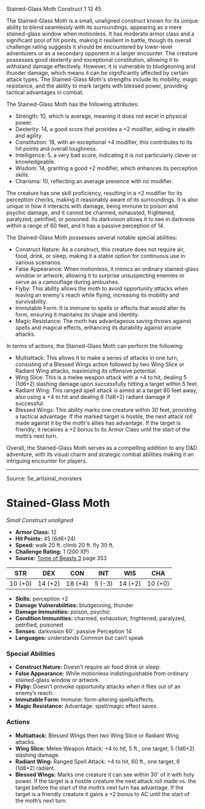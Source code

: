 <MonsterName/>Stained-Glass Moth</MonsterName>
<CreatureType/>Construct</CreatureType>
<CR/>1</CR>
<AC/>12</AC>
<HP/>45</HP>
<summary>The Stained-Glass Moth is a small, unaligned construct known for its unique ability to blend seamlessly with its surroundings, appearing as a mere stained-glass window when motionless. It has moderate armor class and a significant pool of hit points, making it resilient in battle, though its overall challenge rating suggests it should be encountered by lower-level adventurers or as a secondary opponent in a larger encounter. The creature possesses good dexterity and exceptional constitution, allowing it to withstand damage effectively. However, it is vulnerable to bludgeoning and thunder damage, which means it can be significantly affected by certain attack types. The Stained-Glass Moth's strengths include its mobility, magic resistance, and the ability to mark targets with blessed power, providing tactical advantages in combat.</summary>

<detail>

The Stained-Glass Moth has the following attributes: 
- Strength: 10, which is average, meaning it does not excel in physical power.
- Dexterity: 14, a good score that provides a +2 modifier, aiding in stealth and agility.
- Constitution: 18, with an exceptional +4 modifier, this contributes to its hit points and overall toughness.
- Intelligence: 5, a very bad score, indicating it is not particularly clever or knowledgeable.
- Wisdom: 14, granting a good +2 modifier, which enhances its perception skills.
- Charisma: 10, reflecting an average presence with no modifier.

The creature has one skill proficiency, resulting in a +2 modifier for its perception checks, making it reasonably aware of its surroundings. It is also unique in how it interacts with damage, being immune to poison and psychic damage, and it cannot be charmed, exhausted, frightened, paralyzed, petrified, or poisoned. Its darkvision allows it to see in darkness within a range of 60 feet, and it has a passive perception of 14.

The Stained-Glass Moth possesses several notable special abilities:
- Construct Nature: As a construct, this creature does not require air, food, drink, or sleep, making it a stable option for continuous use in various scenarios.
- False Appearance: When motionless, it mimics an ordinary stained-glass window or artwork, allowing it to surprise unsuspecting enemies or serve as a camouflage during ambushes.
- Flyby: This ability allows the moth to avoid opportunity attacks when leaving an enemy's reach while flying, increasing its mobility and survivability.
- Immutable Form: It is immune to spells or effects that would alter its form, ensuring it maintains its shape and identity.
- Magic Resistance: The moth has advantageous saving throws against spells and magical effects, enhancing its durability against arcane attacks.

In terms of actions, the Stained-Glass Moth can perform the following:
- Multiattack: This allows it to make a series of attacks in one turn, consisting of a Blessed Wings action followed by two Wing Slice or Radiant Wing attacks, maximizing its offensive potential.
- Wing Slice: This is a melee weapon attack with a +4 to hit, dealing 5 (1d6+2) slashing damage upon successfully hitting a target within 5 feet.
- Radiant Wing: This ranged spell attack is aimed at a target 60 feet away, also using a +4 to hit and dealing 6 (1d8+2) radiant damage if successful.
- Blessed Wings: This ability marks one creature within 30 feet, providing a tactical advantage. If the marked target is hostile, the next attack roll made against it by the moth's allies has advantage. If the target is friendly, it receives a +2 bonus to its Armor Class until the start of the moth’s next turn.

Overall, the Stained-Glass Moth serves as a compelling addition to any D&D adventure, with its visual charm and strategic combat abilities making it an intriguing encounter for players.</detail>



---

Source: 5e_artisinal_monsters

# Stained-Glass Moth

*Small* *Construct* *unaligned*

- **Armor Class:** 12
- **Hit Points:** 45 (6d6+24)
- **Speed:** walk 20 ft. climb 20 ft. fly 30 ft.
- **Challenge Rating:** 1 (200 XP)
- **Source:** [Tome of Beasts 3](https://koboldpress.com/kpstore/product/tome-of-beasts-3-for-5th-edition/) page 353

| STR | DEX | CON | INT | WIS | CHA |
| --- | --- | --- | --- | --- | --- |
| 10 (+0) | 14 (+2) | 18 (+4) | 5 (-3) | 14 (+2) | 10 (+0) |

- **Skills:** perception +2
- **Damage Vulnerabilities:** bludgeoning, thunder
- **Damage Immunities:** poison, psychic
- **Condition Immunities:** charmed, exhaustion, frightened, paralyzed, petrified, poisoned
- **Senses:** darkvision 60', passive Perception 14
- **Languages:** understands Common but can’t speak

### Special Abilities

- **Construct Nature:** Doesn’t require air food drink or sleep.
- **False Appearance:** While motionless indistinguishable from ordinary stained-glass window or artwork.
- **Flyby:** Doesn’t provoke opportunity attacks when it flies out of an enemy’s reach.
- **Immutable Form:** Immune: form-altering spells/effects.
- **Magic Resistance:** Advantage: spell/magic effect saves.

### Actions

- **Multiattack:** Blessed Wings then two Wing Slice or Radiant Wing attacks.
- **Wing Slice:** Melee Weapon Attack: +4 to hit, 5 ft., one target, 5 (1d6+2) slashing damage.
- **Radiant Wing:** Ranged Spell Attack: +4 to hit, 60 ft., one target, 6 (1d8+2) radiant.
- **Blessed Wings:** Marks one creature it can see within 30' of it with holy power. If the target is a hostile creature the next attack roll made vs. the target before the start of the moth’s next turn has advantage. If the target is a friendly creature it gains a +2 bonus to AC until the start of the moth’s next turn.




